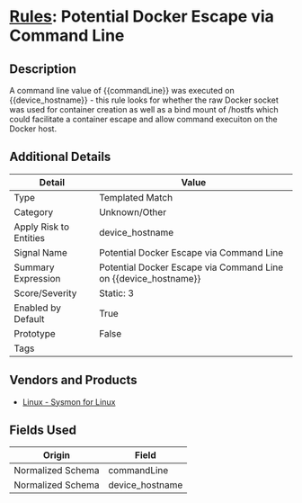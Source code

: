 # [Rules](README.md): Potential Docker Escape via Command Line

## Description
A command line value of {{commandLine}} was executed on {{device_hostname}} - this rule looks for whether the raw Docker socket was used for container creation as well as a bind mount of /hostfs which could facilitate a container escape and allow command execuiton on the Docker host.

## Additional Details
|Detail|Value|
|----|----|
|Type|Templated Match|
|Category|Unknown/Other|
|Apply Risk to Entities|device_hostname|
|Signal Name|Potential Docker Escape via Command Line|
|Summary Expression|Potential Docker Escape via Command Line on {{device_hostname}}|
|Score/Severity|Static: 3|
|Enabled by Default|True|
|Prototype|False|
|Tags||
## Vendors and Products
- [Linux - Sysmon for Linux](../products/b238758d-ade8-41d2-b32d-c99159e9fd74.md)


## Fields Used

|Origin|Field|
|----|----|
|Normalized Schema|commandLine|
|Normalized Schema|device_hostname|


